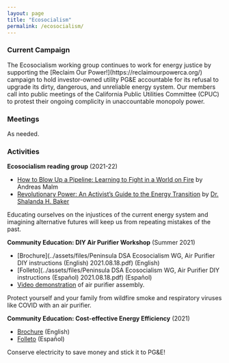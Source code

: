 ```yaml
---
layout: page
title: "Ecosocialism"
permalink: /ecosocialism/
---
```

<h3>Current Campaign</h3>
The Ecosocialism working group continues to work for energy justice by supporting the [Reclaim Our Power!](https://reclaimourpowerca.org/) campaign to hold investor-owned utility PG&E accountable for its refusal to upgrade its dirty, dangerous, and unreliable energy system. Our members call into public meetings of the California Public Utilities Committee (CPUC) to protest their ongoing complicity in unaccountable monopoly power.

<h3>Meetings</h3>
As needed.

<h3>Activities</h3>

**Ecosocialism reading group** (2021-22)
* [How to Blow Up a Pipeline: Learning to Fight in a World on Fire](https://www.versobooks.com/books/3665-how-to-blow-up-a-pipeline) by Andreas Malm
* [Revolutionary Power: An Activist’s Guide to the Energy Transition](https://islandpress.org/books/revolutionary-power) by [Dr. Shalanda H. Baker](https://cssh.northeastern.edu/faculty/shalanda-h-baker/)

Educating ourselves on the injustices of the current energy system and imagining alternative futures will keep us from repeating mistakes of the past.

**Community Education: DIY Air Purifier Workshop** (Summer 2021)
* [Brochure](../assets/files/Peninsula DSA Ecosocialism WG, Air Purifier DIY instructions (English) 2021.08.18.pdf) (English)
* [Folleto](../assets/files/Peninsula DSA Ecosocialism WG, Air Purifier DIY instructions (Español) 2021.08.18.pdf) (Español)
* [Video demonstration](https://twitter.com/DSA_Peninsula/status/1416934098610769921?t=kQgXleJFgqnUHn6sXmLt4w&s=19) of air purifier assembly.

Protect yourself and your family from wildfire smoke and respiratory viruses like COVID with an air purifier.

**Community Education: Cost-effective Energy Efficiency** (2021)
* [Brochure](../assets/files/energy-education.pdf) (English)
* [Folleto](../assets/files/energy-education-es.pdf) (Español)

Conserve electricity to save money and stick it to PG&E!
